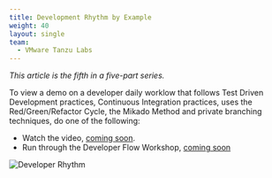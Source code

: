 ```yaml
---
title: Development Rhythm by Example
weight: 40
layout: single
team:
  - VMware Tanzu Labs
---
```


*This article is the fifth in a five-part series.*

To view a demo on a developer daily worklow that follows Test Driven Development practices, Continuous Integration practices, uses the Red/Green/Refactor Cycle, the Mikado Method and private branching techniques, do one of the following:

- Watch the video, [coming soon](https://github.com/vmware-tanzu/tanzu-dev-portal/issues/1097).
- Run through the Developer Flow Workshop, [coming soon](https://github.com/vmware-tanzu/tanzu-dev-portal/issues/1098)

![Developer Rhythm](/images/outcomes/application-development-rhythm/developer-rhythm-programmer.jpg)